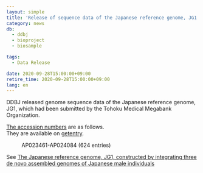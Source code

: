 ```yaml
---
layout: simple
title: 'Release of sequence data of the Japanese reference genome, JG1'
category: news
db:
  - ddbj
  - bioproject
  - biosample

tags:
  - Data Release

date: 2020-09-28T15:00:00+09:00
retire_time: 2020-09-28T15:00:00+09:00
lang: en
---
```


<p>DDBJ released genome sequence data of the Japanese reference genome, JG1, which had been submitted by the Tohoku Medical Megabank Organization. </p>

<p><a href="" /ddbj/documents/accessions.html"">The accession numbers</a> are as follows. <br>They are available on <a href="" http://getentry.ddbj.nig.ac.jp/top-e.html"">getentry</a>. </p>

<dl>
    <dd>AP023461-AP024084 (624 entries)</dd>
</dl>

<p>See <a href="https://www.megabank.tohoku.ac.jp/english/timeline/20190225_01/">The Japanese reference genome, JG1, constructed by integrating three de novo assembled genomes of Japanese male individuals</a></p>

